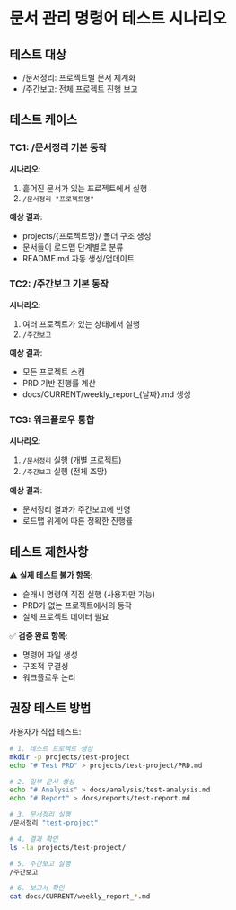 <!--
@meta
id: document_20250905_1110_test_document_commands
type: document
scope: operational
status: archived
created: 2025-09-05
updated: 2025-09-05
tags: document, test_document_commands.md, commands, test, tests
related: 
-->

# 문서 관리 명령어 테스트 시나리오

## 테스트 대상
- /문서정리: 프로젝트별 문서 체계화
- /주간보고: 전체 프로젝트 진행 보고

## 테스트 케이스

### TC1: /문서정리 기본 동작
**시나리오**:
1. 흩어진 문서가 있는 프로젝트에서 실행
2. `/문서정리 "프로젝트명"`

**예상 결과**:
- projects/{프로젝트명}/ 폴더 구조 생성
- 문서들이 로드맵 단계별로 분류
- README.md 자동 생성/업데이트

### TC2: /주간보고 기본 동작
**시나리오**:
1. 여러 프로젝트가 있는 상태에서 실행
2. `/주간보고`

**예상 결과**:
- 모든 프로젝트 스캔
- PRD 기반 진행률 계산
- docs/CURRENT/weekly_report_{날짜}.md 생성

### TC3: 워크플로우 통합
**시나리오**:
1. `/문서정리` 실행 (개별 프로젝트)
2. `/주간보고` 실행 (전체 조망)

**예상 결과**:
- 문서정리 결과가 주간보고에 반영
- 로드맵 위계에 따른 정확한 진행률

## 테스트 제한사항

⚠️ **실제 테스트 불가 항목**:
- 슬래시 명령어 직접 실행 (사용자만 가능)
- PRD가 없는 프로젝트에서의 동작
- 실제 프로젝트 데이터 필요

✅ **검증 완료 항목**:
- 명령어 파일 생성
- 구조적 무결성
- 워크플로우 논리

## 권장 테스트 방법

사용자가 직접 테스트:
```bash
# 1. 테스트 프로젝트 생성
mkdir -p projects/test-project
echo "# Test PRD" > projects/test-project/PRD.md

# 2. 일부 문서 생성
echo "# Analysis" > docs/analysis/test-analysis.md
echo "# Report" > docs/reports/test-report.md

# 3. 문서정리 실행
/문서정리 "test-project"

# 4. 결과 확인
ls -la projects/test-project/

# 5. 주간보고 실행
/주간보고

# 6. 보고서 확인
cat docs/CURRENT/weekly_report_*.md
```